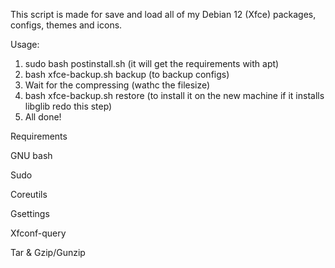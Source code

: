 This script is made for save and load all of my Debian 12 (Xfce) packages, configs, themes and icons.

Usage:
1. sudo bash postinstall.sh (it will get the requirements with apt)
2. bash xfce-backup.sh backup (to backup configs)
3. Wait for the compressing (wathc the filesize)
4. bash xfce-backup.sh restore (to install it on the new machine if it installs libglib redo this step)
5. All done!


Requirements 

GNU bash

Sudo

Coreutils

Gsettings

Xfconf-query

Tar & Gzip/Gunzip

